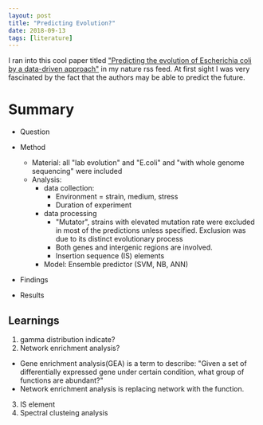 ```yaml
---
layout: post
title: "Predicting Evolution?"
date: 2018-09-13
tags: [literature]
---
```

I ran into this cool paper titled ["Predicting the evolution of Escherichia coli by a data-driven approach"](10.1038/s41467-018-05807-z) in my nature rss feed.
At first sight I was very fascinated by the fact that the authors may be able to predict the future.

# Summary
- Question
- Method
    - Material: all "lab evolution" and "E.coli" and "with whole genome sequencing" were included
    - Analysis:
        - data collection:
            - Environment = strain, medium, stress
            - Duration of experiment
        - data processing
            - "Mutator", strains with elevated mutation rate were excluded in most of the predictions unless specified. Exclusion was due to its distinct evolutionary process
            - Both genes and intergenic regions are involved. 
            - Insertion sequence (IS) elements
        - Model: Ensemble predictor (SVM, NB, ANN)
    
- Findings
- Results

## Learnings
1. gamma distribution indicate?
2. Network enrichment analysis?
- Gene enrichment analysis(GEA) is a term to describe: "Given a set of differentially expressed gene under certain condition, what group of functions are abundant?"
- Network enrichment analysis is replacing network with the function.
3. IS element
4. Spectral clusteing analysis
